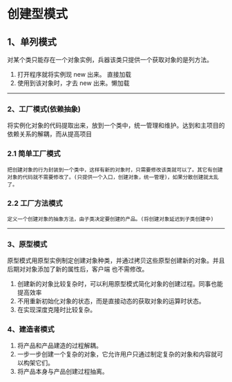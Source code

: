 # 创建型模式
## 1、单列模式
  对某个类只能存在一个对象实例，兵器该类只提供一个获取对象的是列方法。
  
  1) 打开程序就将实例现 new 出来。 直接加载
  2) 使用到该对象时，才去 new 出来。懒加载


---

### 2、工厂模式(依赖抽象)
将实例化对象的代码提取出来，放到一个类中，统一管理和维护。达到和主项目的依赖关系的解耦，而从提高项目
### 2.1 简单工厂模式
    把创建对象的行为封装到一个类中，这样有新的对象时，只需要修改该类就可以了。其它有创建对象的代码就不需要修改了。(只提供一个入口，创建对象，统一管理)，如果分散创建就太乱了。

### 2.2 工厂方法模式
    定义一个创建对象的抽象方法，由子类决定要创建的产品。(将创建对象延迟到子类创建中)
  
---

### 3、原型模式
原型模式用原型实例制定创建对象种类，并通过拷贝这些原型创建新的对象。并且后期对对象添加了新的属性后，客户端
也不需修改。
1) 创建新的对象比较复杂时，可以利用原型模式简化对象的创建过程。同事也能提高效率
2) 不用重新初始化对象的状态，而是直接动态的获取对象的运算时状态。
3) 在实现深度克隆时比较复杂。

### 4、建造者模式
1) 将产品和产品建造的过程解耦。
2) 一步一步创建一个复杂的对象，它允许用户只通过制定复杂的对象和内容就可以构架它们。
3) 将产品本身与产品创建过程抽离。


